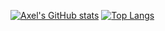 [![Axel's GitHub stats](https://github-readme-stats.vercel.app/api?username=axelderoeck&theme=github_dark&show_icons=true&count_private=true&bg_color=00000000&hide_border=true)](https://github.com/anuraghazra/github-readme-stats)
[![Top Langs](https://github-readme-stats.vercel.app/api/top-langs/?username=axelderoeck&layout=compact&theme=github_dark&bg_color=00000000&hide_border=true)](https://github.com/anuraghazra/github-readme-stats)
